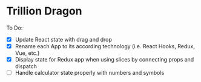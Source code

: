 # Trillion Dragon

To Do:

- [x] Update React state with drag and drop
- [x] Rename each App to its according technology (i.e. React Hooks, Redux, Vue, etc.)
- [x] Display state for Redux app when using slices by connecting props and dispatch
- [ ] Handle calculator state properly with numbers and symbols
